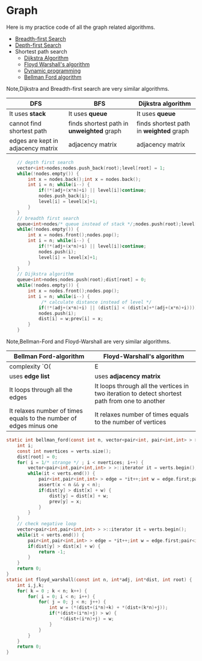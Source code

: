 
Graph 
=======

Here is my practice code of all the graph related algorithms.

- [Breadth-first Search](bfs)
- [Depth-first Search](dfs)
- Shortest path search
	- [Dijkstra Algorithm](dijkstra)
	- [Floyd Warshall's algorithm](floyd_warshall)
	- [Dynamic programming](dynamic_undirected)
	- [Bellman Ford algorithm](bellman_ford)

Note,Dijkstra and Breadth-first search are very similar algorithms.

| DFS | BFS | Dijkstra algorithm
| --- | --- | ---
| It uses **stack** | It uses **queue** | It uses **queue**
| cannot find shortest path | finds shortest path in **unweighted** graph | finds shortest path in **weighted** graph
| edges are kept in adjacency matrix | adjacency matrix | adjacency matrix

```C 
	// depth first search
	vector<int>nodes;nodes.push_back(root);level[root] = 1;
	while(!nodes.empty()) { 
		int x = nodes.back();int x = nodes.back();
		int i = n; while(i--) { 
			if(!*(adj+(x*n)+i) || level[i])continue;
			nodes.push_back(i);
			level[i] = level[x]+1;
		}
	}
	// breadth first search
	queue<int>nodes/* queue instead of stack */;nodes.push(root);level[root] = 1;
	while(!nodes.empty()) {
		int x = nodes.front();nodes.pop();
		int i = n; while(i--) {
			if(!*(adj+(x*n)+i) || level[i])continue;
			nodes.push(i);
			level[i] = level[x]+1;
		}
	}
	// Dijkstra algorithm
	queue<int>nodes;nodes.push(root);dist[root] = 0;
	while(!nodes.empty()) {
		int x = nodes.front();nodes.pop();
		int i = n; while(i--) {
			 /* calculate distance instead of level */
			if(!*(adj+(x*n)+i) || (dist[i] < (dist[x]+*(adj+(x*n)+i))))continue;
			nodes.push(i);
			dist[i] = w;prev[i] = x;
 		}
	}
```


Note,Bellman-Ford and Floyd-Warshall are very similar algorithms.

| Bellman Ford-algorithm | Floyd-Warshall's algorithm
| --- | --- 
| complexity `O(|E|\*|V|)` | `O(|V|^3)`
| uses **edge list** | uses **adjacency matrix**
| It loops through all the edges | It loops through all the vertices in two iteration to detect shortest path from one to another
| It relaxes number of times equals to the number of edges minus one | It relaxes number of times equals to the number of vertices

```C
static int bellman_ford(const int n, vector<pair<int, pair<int,int> > > &verts, int*dist, int*prev, const int root) {
	int i;
	const int nvertices = verts.size();
	dist[root] = 0;
	for( i = 1/* strange */ ; i < nvertices; i++) {
		vector<pair<int,pair<int,int> > >::iterator it = verts.begin();
		while(it < verts.end()) {
			pair<int,pair<int,int> > edge = *it++;int w = edge.first;pair<int,int> nodes = edge.second;int x = nodes.first;int y = nodes.second;
			assert(x < n && y < n);
			if(dist[y] > dist[x] + w) {
				dist[y] = dist[x] + w;
				prev[y] = x;
			}
		}
	}
	// check negative loop
	vector<pair<int,pair<int,int> > >::iterator it = verts.begin();
	while(it < verts.end()) {
		pair<int,pair<int,int> > edge = *it++;int w = edge.first;pair<int,int> nodes = edge.second;int x = nodes.first;int y = nodes.second;
		if(dist[y] > dist[x] + w) {
			return -1;
		}
	}
	return 0;
}
static int floyd_warshall(const int n, int*adj, int*dist, int root) {
	int i,j,k;
	for( k = 0 ; k < n; k++) {
		for( i = 0; i < n; i++) {
			for( j = 0; j < n; j++) {
				int w = (*(dist+(i*n)+k) + *(dist+(k*n)+j));
				if(*(dist+(i*n)+j) > w) {
					*(dist+(i*n)+j) = w;
				}
			}
		}
	}
	return 0;
}
```
